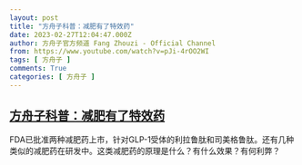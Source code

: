```yaml
---
layout: post
title: "方舟子科普：减肥有了特效药"
date: 2023-02-27T12:04:47.000Z
author: 方舟子官方频道 Fang Zhouzi - Official Channel
from: https://www.youtube.com/watch?v=pJi-4rOO2WI
tags: [ 方舟子 ]
comments: True
categories: [ 方舟子 ]
---
```

<!--1677499487000-->
[方舟子科普：减肥有了特效药](https://www.youtube.com/watch?v=pJi-4rOO2WI)
------

<div>
FDA已批准两种减肥药上市，针对GLP-1受体的利拉鲁肽和司美格鲁肽。还有几种类似的减肥药在研发中。这类减肥药的原理是什么？有什么效果？有何利弊？
</div>
